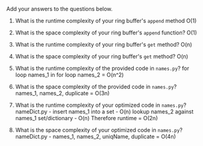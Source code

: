Add your answers to the questions below.

1. What is the runtime complexity of your ring buffer's `append` method
    O(1)
2. What is the space complexity of your ring buffer's `append` function?
    O(1)

3. What is the runtime complexity of your ring buffer's `get` method?
    O(n)

4. What is the space complexity of your ring buffer's `get` method?
    O(n)

5. What is the runtime complexity of the provided code in `names.py`?
    for loop names_1 in for loop names_2 = O(n^2)

6. What is the space complexity of the provided code in `names.py`?
    names_1, names_2, duplicate = O(3n)

7. What is the runtime complexity of your optimized code in `names.py`?
    nameDict.py - insert names_1 into a set - O(n)
                  lookup names_2 against names_1 set/dictionary - O(n)
    Therefore runtime = O(2n)

8. What is the space complexity of your optimized code in `names.py`?
    nameDict.py - names_1, names_2, uniqName, duplicate = O(4n)